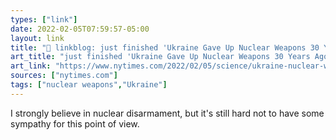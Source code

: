```yaml
---
types: ["link"]
date: 2022-02-05T07:59:57-05:00
layout: link
title: "🔗 linkblog: just finished 'Ukraine Gave Up Nuclear Weapons 30 Years Ago. Today There Are Regrets. - The New York Times'"
art_title: "just finished 'Ukraine Gave Up Nuclear Weapons 30 Years Ago. Today There Are Regrets. - The New York Times"
art_link: "https://www.nytimes.com/2022/02/05/science/ukraine-nuclear-weapons.html"
sources: ["nytimes.com"]
tags: ["nuclear weapons","Ukraine"]
---
```

I strongly believe in nuclear disarmament, but it's still hard not to have some sympathy for this point of view.
